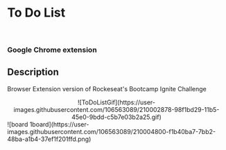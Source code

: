 <h1>To Do List</h1>
<br>
<h3>Google Chrome extension</h3>

## Description

Browser Extension version of Rockeseat's Bootcamp Ignite Challenge

<div align="center">
![ToDoListGif](https://user-images.githubusercontent.com/106563089/210002878-98f1bd29-11b5-45e0-9bdd-c5b7e03b2a25.gif) 
 </div>
![board 1board](https://user-images.githubusercontent.com/106563089/210004800-f1b40ba7-7bb2-48ba-a1b4-37ef1f201ffd.png)

  


